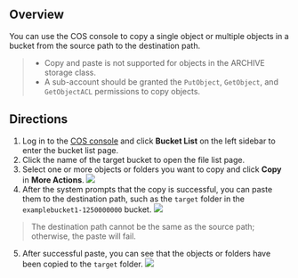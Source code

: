 ## Overview

You can use the COS console to copy a single object or multiple objects in a bucket from the source path to the destination path.

>- Copy and paste is not supported for objects in the ARCHIVE storage class.
>- A sub-account should be granted the `PutObject`, `GetObject`, and `GetObjectACL` permissions to copy objects.

## Directions

1. Log in to the [COS console](https://console.cloud.tencent.com/cos5) and click **Bucket List** on the left sidebar to enter the bucket list page.
2. Click the name of the target bucket to open the file list page.
3. Select one or more objects or folders you want to copy and click **Copy** in **More Actions**.
![](https://main.qcloudimg.com/raw/dffbfdbb92b1ca08f0bbc3685d1788c9.png)
4. After the system prompts that the copy is successful, you can paste them to the destination path, such as the `target` folder in the `examplebucket1-1250000000` bucket.
![](https://main.qcloudimg.com/raw/c5ced94c2d09085efb55bf39a87a258b.png)
>The destination path cannot be the same as the source path; otherwise, the paste will fail.
5. After successful paste, you can see that the objects or folders have been copied to the `target` folder.
![](https://main.qcloudimg.com/raw/fc32963a0ad9e2db5ad5a9ef7488b79a.png)
